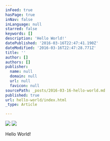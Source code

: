 ```yaml
---
inFeed: true
hasPage: true
inNav: false
inLanguage: null
starred: false
keywords: []
description: 'Hello World!'
datePublished: '2016-03-16T22:47:41.190Z'
dateModified: '2016-03-16T22:47:28.771Z'
title: ''
author: []
authors: []
publisher:
  name: null
  domain: null
  url: null
  favicon: null
sourcePath: _posts/2016-03-16-hello-world.md
published: true
url: hello-world/index.html
_type: Article

---
```

![](https://the-grid-user-content.s3-us-west-2.amazonaws.com/ff394839-147d-4e0a-98df-7b46d2608b59.jpg)
![](https://the-grid-user-content.s3-us-west-2.amazonaws.com/07d5b2bf-3d58-4aff-bc64-ca76b137d9e8.jpg)

Hello World!